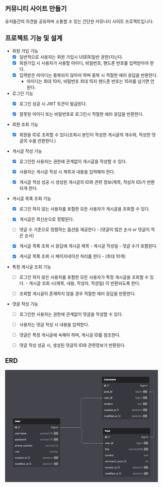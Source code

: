 ## 커뮤니티 사이트 만들기
유저들간의 의견을 공유하며 소통할 수 있는 간단한 커뮤니티 사이트 프로젝트입니다.

## 프로젝트 기능 및 설계
- 회원 가입 기능
  - [x] 일반적으로 사용자는 회원 가입시 USER(일반 권한)지닌다.
  - [x] 회원가입 시 사용자가 사용할 아이디, 비밀번호, 핸드폰 번호를 입력받아야 한다.
  - [x] 입력받은 아이디는 중복되지 않아야 하며 중복 시 적절한 에러 응답을 반환한다. 
      - 아이디는 최대 10자, 비밀번호 최대 15자 핸드폰 번호는 15자를 넘기면 안된다.

- 로그인 기능
  - [x] 로그인 성공 시 JWT 토큰이 발급된다.
  - [x] 잘못된 아이디 또는 비밀번호로 로그인시 적절한 에러 응답을 반환한다. 


- 회원 조회 기능
  - [x] 회원을 ID로 조회할 수 있다(조회시 본인이 작성한 게시글의 개수와, 작성한 댓글의 수를 반환한다.)


- 게시글 작성 기능
    - [x] 로그인한 사용자는 권한에 관계없이 게시글을 작성할 수 있다.
    - [x] 사용자는 게시글 작성 시 제목과 내용을 입력해야 한다.
    - [x] 게시글 작성 성공 시 생성된 게시글의 ID와 관련 정보(제목, 작성자 ID)가 반환되게 한다.


- 게시글 목록 조회 기능
  - [x] 로그인 하지 않는 사용자를 포함한 모든 사용자가 게시글을 조회할 수 있다.
  - [x] 게시글은 최신순으로 정렬된다.
  - [ ] 댓글 수 기준으로 정렬하는 옵션을 제공한다 - (댓글이 많은 순서 or 댓글이 적은 순서)
  - [x] 게시글 목록 조회 시 응답에 게시글 제목 - 게시글 작성일 - 댓글 수가 포함된다.
  - [x] 게시글 목록 조회 시 페이지네이션 처리를 한다 - (최대 10개)

  
- 특정 게시글 조회 기능
  - [ ] 로그인 하지 않은 사용자를 포함한 모든 사용자가 특정 게시글을 조회할 수 있다. - 게시글 조회 시(제목, 내용, 작성자, 작성일) 이 반환되도록 한다.
  - [ ] 조회할 게시글이 존재하지 않을 경우 적절한 에러 응답을 반환한다.


- 댓글 작성 기능
  - [ ] 로그인한 사용자는 권한에 관계없이 댓글을 작성할 수 있다.
  - [ ] 사용자는 댓글 작성 시 내용을 입력한다.
  - [ ] 댓글은 특정 게시글에 속해야 하며, 게시글 ID를 참조한다.
  - [ ] 댓글 작성 성공 시, 생성된 댓글의 ID와 관련정보가 반환된다.

  
## ERD
![img_1.png](img_1.png)


